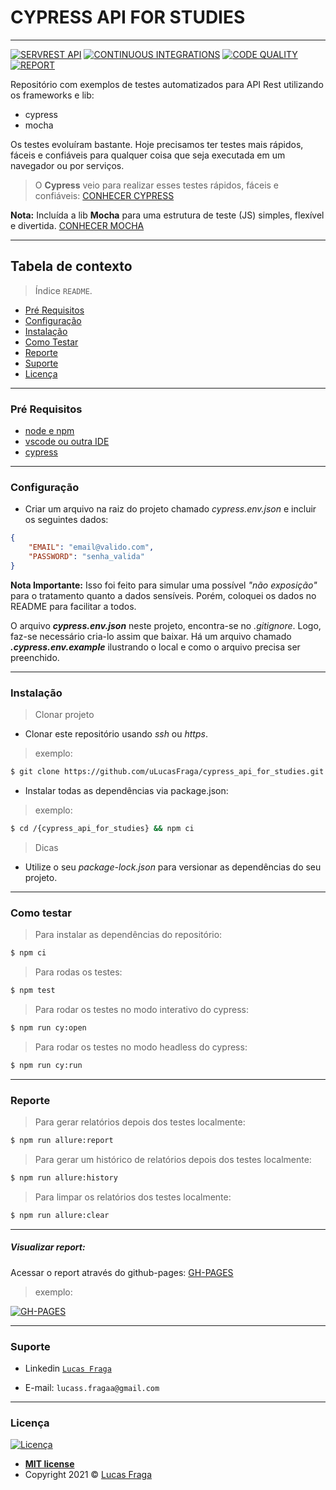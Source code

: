 # CYPRESS API FOR STUDIES
-----------------------

[![SERVREST API](https://img.shields.io/badge/API-ServeRest-green)](https://github.com/PauloGoncalvesBH/ServeRest/)
[![CONTINUOUS INTEGRATIONS](https://github.com/uLucasFraga/cypress_api_for_studies/actions/workflows/ci.yml/badge.svg)](https://github.com/uLucasFraga/cypress_api_for_studies/actions/workflows/ci.yml)
[![CODE QUALITY](https://www.code-inspector.com/project/21255/score/svg)](https://frontend.code-inspector.com/public/project/21255/cypress_api_for_studies/dashboard)
[![REPORT](https://img.shields.io/badge/report-valid-brightgreen)](https://ulucasfraga.github.io/cypress_api_for_studies/)


Repositório com exemplos de testes automatizados para API Rest utilizando os frameworks e lib:
- cypress
- mocha

Os testes evoluíram bastante.
Hoje precisamos ter testes mais rápidos, fáceis e confiáveis para qualquer coisa que seja executada em um navegador ou por serviços.

> O **Cypress** veio para realizar esses testes rápidos, fáceis e confiáveis: [CONHECER CYPRESS](https://github.com/cypress-io/cypress)

**Nota:** Incluída a lib **Mocha** para uma estrutura de teste (JS) simples, flexível e divertida.
[CONHECER MOCHA](https://github.com/mochajs/mocha)

-----------------------


## Tabela de contexto

> Índice `README`.

  - [Pré Requisitos](#pré-requisitos)
  - [Configuração](#configuração)
  - [Instalação](#instalação)
  - [Como Testar](#como-testar)
  - [Reporte](#report)
  - [Suporte](#suporte)
  - [Licença](#licença)

-----------------------

### Pré Requisitos

- [node e npm](https://nodejs.org/en/)
- [vscode ou outra IDE](https://code.visualstudio.com/download)
- [cypress](https://www.cypress.io/)

-----------------------

### Configuração

- Criar um arquivo na raiz do projeto chamado _cypress.env.json_ e incluir os seguintes dados:

```json
{
    "EMAIL": "email@valido.com",
    "PASSWORD": "senha_valida"
}
```

**Nota Importante:** Isso foi feito para simular uma possível _"não exposição"_ para o tratamento quanto a dados sensíveis. Porém, coloquei os dados no README para facilitar a todos.

O arquivo **_cypress.env.json_** neste projeto, encontra-se no _.gitignore_. Logo, faz-se necessário cria-lo assim que baixar. Há um arquivo chamado **_.cypress.env.example_** ilustrando o local e como o arquivo precisa ser preenchido.


-----------------------

### Instalação

> Clonar projeto

- Clonar este repositório usando _ssh_ ou _https_.

> exemplo:

```bash
$ git clone https://github.com/uLucasFraga/cypress_api_for_studies.git
```

- Instalar todas as dependências via package.json:

> exemplo:

```bash
$ cd /{cypress_api_for_studies} && npm ci
```

> Dicas

- Utilize o seu _package-lock.json_ para versionar as dependências do seu projeto.


-----------------------

### Como testar

> Para instalar as dependências do repositório:

```bash
$ npm ci
```

> Para rodas os testes:

```bash
$ npm test
```

> Para rodar os testes no modo interativo do cypress:

```bash
$ npm run cy:open
```

> Para rodar os testes no modo headless do cypress:

```bash
$ npm run cy:run
```

-----------------------

### Reporte

> Para gerar relatórios depois dos testes localmente:

```bash
$ npm run allure:report
```

> Para gerar um histórico de relatórios depois dos testes localmente:

```bash
$ npm run allure:history
```

> Para limpar os relatórios dos testes localmente:

```bash
$ npm run allure:clear
```

-----------------------

##### Visualizar report:

Acessar o report através do github-pages: [GH-PAGES](https://ulucasfraga.github.io/cypress_api_for_studies/)

> exemplo:

[![GH-PAGES](https://i.imgur.com/X19M47D.png)](https://ulucasfraga.github.io/cypress_api_for_studies/)


-----------------------


### Suporte

- Linkedin <a href="https://www.linkedin.com/in/ulucasfraga/" target="_blank">`Lucas Fraga`</a>

- E-mail: `lucass.fragaa@gmail.com`


-----------------------

### Licença

[![Licença](http://img.shields.io/:license-mit-blue.svg?style=flat-square)](http://badges.mit-license.org)

- **[MIT license](http://opensource.org/licenses/mit-license.php)**
- Copyright 2021 © <a href="https://www.linkedin.com/in/ulucasfraga" target="_blank">Lucas Fraga</a>
